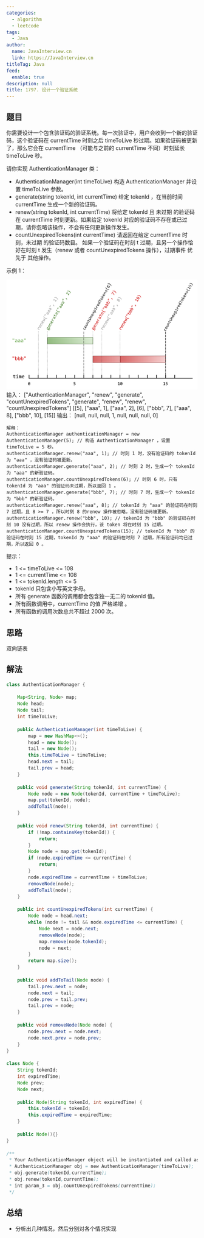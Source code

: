 ```yaml
---
categories: 
  - algorithm
  - leetcode
tags: 
  - Java
author: 
  name: JavaInterview.cn
  link: https://JavaInterview.cn
titleTag: Java
feed: 
  enable: true
description: null
title: 1797. 设计一个验证系统
---
```


## 题目
你需要设计一个包含验证码的验证系统。每一次验证中，用户会收到一个新的验证码，这个验证码在 currentTime 时刻之后 timeToLive 秒过期。如果验证码被更新了，那么它会在 currentTime （可能与之前的 currentTime 不同）时刻延长 timeToLive 秒。

请你实现 AuthenticationManager 类：

* AuthenticationManager(int timeToLive) 构造 AuthenticationManager 并设置 timeToLive 参数。
* generate(string tokenId, int currentTime) 给定 tokenId ，在当前时间 currentTime 生成一个新的验证码。
* renew(string tokenId, int currentTime) 将给定 tokenId 且 未过期 的验证码在 currentTime 时刻更新。如果给定 tokenId 对应的验证码不存在或已过期，请你忽略该操作，不会有任何更新操作发生。
* countUnexpiredTokens(int currentTime) 请返回在给定 currentTime 时刻，未过期 的验证码数目。
如果一个验证码在时刻 t 过期，且另一个操作恰好在时刻 t 发生（renew 或者 countUnexpiredTokens 操作），过期事件 优先于 其他操作。



示例 1：

![copy-of-pc68_q2.png](../../../media/pictures/leetcode/copy-of-pc68_q2.png)
    输入：
    ["AuthenticationManager", "renew", "generate", "countUnexpiredTokens", "generate", "renew", "renew", "countUnexpiredTokens"]
    [[5], ["aaa", 1], ["aaa", 2], [6], ["bbb", 7], ["aaa", 8], ["bbb", 10], [15]]
    输出：
    [null, null, null, 1, null, null, null, 0]
    
    解释：
    AuthenticationManager authenticationManager = new AuthenticationManager(5); // 构造 AuthenticationManager ，设置 timeToLive = 5 秒。
    authenticationManager.renew("aaa", 1); // 时刻 1 时，没有验证码的 tokenId 为 "aaa" ，没有验证码被更新。
    authenticationManager.generate("aaa", 2); // 时刻 2 时，生成一个 tokenId 为 "aaa" 的新验证码。
    authenticationManager.countUnexpiredTokens(6); // 时刻 6 时，只有 tokenId 为 "aaa" 的验证码未过期，所以返回 1 。
    authenticationManager.generate("bbb", 7); // 时刻 7 时，生成一个 tokenId 为 "bbb" 的新验证码。
    authenticationManager.renew("aaa", 8); // tokenId 为 "aaa" 的验证码在时刻 7 过期，且 8 >= 7 ，所以时刻 8 的renew 操作被忽略，没有验证码被更新。
    authenticationManager.renew("bbb", 10); // tokenId 为 "bbb" 的验证码在时刻 10 没有过期，所以 renew 操作会执行，该 token 将在时刻 15 过期。
    authenticationManager.countUnexpiredTokens(15); // tokenId 为 "bbb" 的验证码在时刻 15 过期，tokenId 为 "aaa" 的验证码在时刻 7 过期，所有验证码均已过期，所以返回 0 。


提示：

* 1 <= timeToLive <= 108
* 1 <= currentTime <= 108
* 1 <= tokenId.length <= 5
* tokenId 只包含小写英文字母。
* 所有 generate 函数的调用都会包含独一无二的 tokenId 值。
* 所有函数调用中，currentTime 的值 严格递增 。
* 所有函数的调用次数总共不超过 2000 次。


## 思路

双向链表

## 解法
```java
class AuthenticationManager {

    Map<String, Node> map;
    Node head;
    Node tail;
    int timeToLive;

    public AuthenticationManager(int timeToLive) {
        map = new HashMap<>();
        head = new Node();
        tail = new Node();
        this.timeToLive = timeToLive;
        head.next = tail;
        tail.prev = head;
    }
    
    public void generate(String tokenId, int currentTime) {
        Node node = new Node(tokenId, currentTime + timeToLive);
        map.put(tokenId, node);
        addToTail(node);
    }
    
    public void renew(String tokenId, int currentTime) {
        if (!map.containsKey(tokenId)) {
            return;
        }
        Node node = map.get(tokenId);
        if (node.expiredTime <= currentTime) {
            return;
        }
        node.expiredTime = currentTime + timeToLive;
        removeNode(node);
        addToTail(node);
    }
    
    public int countUnexpiredTokens(int currentTime) {
        Node node = head.next;
        while (node != tail && node.expiredTime <= currentTime) {
            Node next = node.next;
            removeNode(node);
            map.remove(node.tokenId);
            node = next;
        }
        return map.size();
    }

    public void addToTail(Node node) {
        tail.prev.next = node;
        node.next = tail;
        node.prev = tail.prev;
        tail.prev = node;
    }

    public void removeNode(Node node) {
        node.prev.next = node.next;
        node.next.prev = node.prev;
    }
}

class Node {
    String tokenId;
    int expiredTime;
    Node prev;
    Node next;

    public Node(String tokenId, int expiredTime) {
        this.tokenId = tokenId;
        this.expiredTime = expiredTime;
    }

    public Node(){}
}

/**
 * Your AuthenticationManager object will be instantiated and called as such:
 * AuthenticationManager obj = new AuthenticationManager(timeToLive);
 * obj.generate(tokenId,currentTime);
 * obj.renew(tokenId,currentTime);
 * int param_3 = obj.countUnexpiredTokens(currentTime);
 */

```

## 总结

- 分析出几种情况，然后分别对各个情况实现 
